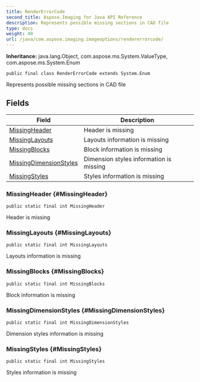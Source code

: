 ```yaml
---
title: RenderErrorCode
second_title: Aspose.Imaging for Java API Reference
description: Represents possible missing sections in CAD file
type: docs
weight: 40
url: /java/com.aspose.imaging.imageoptions/rendererrorcode/
---
```

**Inheritance:**
java.lang.Object, com.aspose.ms.System.ValueType, com.aspose.ms.System.Enum
```
public final class RenderErrorCode extends System.Enum
```

Represents possible missing sections in CAD file
## Fields

| Field | Description |
| --- | --- |
| [MissingHeader](#MissingHeader) | Header is missing |
| [MissingLayouts](#MissingLayouts) | Layouts information is missing |
| [MissingBlocks](#MissingBlocks) | Block information is missing |
| [MissingDimensionStyles](#MissingDimensionStyles) | Dimension styles information is missing |
| [MissingStyles](#MissingStyles) | Styles information is missing |
### MissingHeader {#MissingHeader}
```
public static final int MissingHeader
```


Header is missing

### MissingLayouts {#MissingLayouts}
```
public static final int MissingLayouts
```


Layouts information is missing

### MissingBlocks {#MissingBlocks}
```
public static final int MissingBlocks
```


Block information is missing

### MissingDimensionStyles {#MissingDimensionStyles}
```
public static final int MissingDimensionStyles
```


Dimension styles information is missing

### MissingStyles {#MissingStyles}
```
public static final int MissingStyles
```


Styles information is missing

